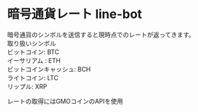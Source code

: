 # 暗号通貨レート line-bot

暗号通貨のシンボルを送信すると現時点でのレートが返ってきます。  
取り扱いシンボル  
ビットコイン: BTC  
イーサリアム : ETH  
ビットコインキャッシュ: BCH  
ライトコイン: LTC  
リップル: XRP  


レートの取得にはGMOコインのAPIを使用
